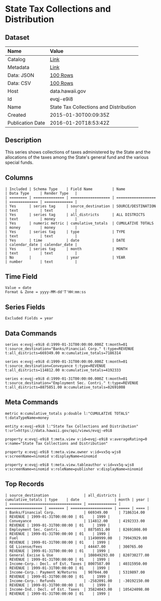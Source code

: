 # State Tax Collections and Distribution

## Dataset

| Name | Value |
| :--- | :---- |
| Catalog | [Link](https://catalog.data.gov/dataset/state-tax-collections-and-distribution) |
| Metadata | [Link](https://data.hawaii.gov/api/views/evqj-e9i8) |
| Data: JSON | [100 Rows](https://data.hawaii.gov/api/views/evqj-e9i8/rows.json?max_rows=100) |
| Data: CSV | [100 Rows](https://data.hawaii.gov/api/views/evqj-e9i8/rows.csv?max_rows=100) |
| Host | data.hawaii.gov |
| Id | evqj-e9i8 |
| Name | State Tax Collections and Distribution |
| Created | 2015-01-30T00:09:35Z |
| Publication Date | 2016-01-20T18:53:42Z |

## Description

This series shows collections of taxes administered by the State and the allocations of the taxes among the State's general fund and the various special funds.

## Columns

```ls
| Included | Schema Type    | Field Name         | Name               | Data Type     | Render Type   |
| ======== | ============== | ================== | ================== | ============= | ============= |
| Yes      | series tag     | source_destination | SOURCE/DESTINATION | text          | text          |
| Yes      | series tag     | all_districts      | ALL DISTRICTS      | text          | money         |
| Yes      | numeric metric | cumulative_totals  | CUMULATIVE TOTALS  | money         | money         |
| Yes      | series tag     | type               | TYPE               | text          | text          |
| Yes      | time           | date               | DATE               | calendar_date | calendar_date |
| Yes      | series tag     | month              | MONTH              | text          | text          |
| No       |                | year               | YEAR               | number        | text          |
```

## Time Field

```ls
Value = date
Format & Zone = yyyy-MM-dd'T'HH:mm:ss
```

## Series Fields

```ls
Excluded Fields = year
```

## Data Commands

```ls
series e:evqj-e9i8 d:1999-01-31T00:00:00.000Z t:month=01 t:source_destination="Banks/Financial Corp." t:type=REVENUE t:all_districts=669349.00 m:cumulative_totals=7186314

series e:evqj-e9i8 d:1999-01-31T00:00:00.000Z t:month=01 t:source_destination=Conveyance t:type=REVENUE t:all_districts=114812.00 m:cumulative_totals=4192333

series e:evqj-e9i8 d:1999-01-31T00:00:00.000Z t:month=01 t:source_destination="Employment Sec. Contri." t:type=REVENUE t:all_districts=8875851.00 m:cumulative_totals=82691008
```

## Meta Commands

```ls
metric m:cumulative_totals p:double l:"CUMULATIVE TOTALS" t:dataTypeName=money

entity e:evqj-e9i8 l:"State Tax Collections and Distribution" t:url=https://data.hawaii.gov/api/views/evqj-e9i8

property e:evqj-e9i8 t:meta.view v:id=evqj-e9i8 v:averageRating=0 v:name="State Tax Collections and Distribution"

property e:evqj-e9i8 t:meta.view.owner v:id=vx5q-wjs8 v:screenName=ninomid v:displayName=ninomid

property e:evqj-e9i8 t:meta.view.tableauthor v:id=vx5q-wjs8 v:screenName=ninomid v:roleName=publisher v:displayName=ninomid
```

## Top Records

```ls
| source_destination                | all_districts | cumulative_totals | type    | date                | month | year | 
| ================================= | ============= | ================= | ======= | =================== | ===== | ==== | 
| Banks/Financial Corp.             | 669349.00     | 7186314.00        | REVENUE | 1999-01-31T00:00:00 | 01    | 1999 | 
| Conveyance                        | 114812.00     | 4192333.00        | REVENUE | 1999-01-31T00:00:00 | 01    | 1999 | 
| Employment Sec. Contri.           | 8875851.00    | 82691008.00       | REVENUE | 1999-01-31T00:00:00 | 01    | 1999 | 
| Fuel                              | 11490999.00   | 79943929.00       | REVENUE | 1999-01-31T00:00:00 | 01    | 1999 | 
| GE License/Fees                   | 44447.00      | 300765.00         | REVENUE | 1999-01-31T00:00:00 | 01    | 1999 | 
| General Excise & Use              | 108049293.00  | 820730277.00      | REVENUE | 1999-01-31T00:00:00 | 01    | 1999 | 
| Income-Corp.: Decl. of Est. Taxes | 8007587.00    | 40315950.00       | REVENUE | 1999-01-31T00:00:00 | 01    | 1999 | 
| Income-Corp.: Payment W/Returns   | 907044.00     | 5319897.00        | REVENUE | 1999-01-31T00:00:00 | 01    | 1999 | 
| Income-Corp.: Refunds             | -2582091.00   | -30192150.00      | REVENUE | 1999-01-31T00:00:00 | 01    | 1999 | 
| Income-Ind.: Decl. of Est. Taxes  | 35824043.00   | 105424098.00      | REVENUE | 1999-01-31T00:00:00 | 01    | 1999 | 
```